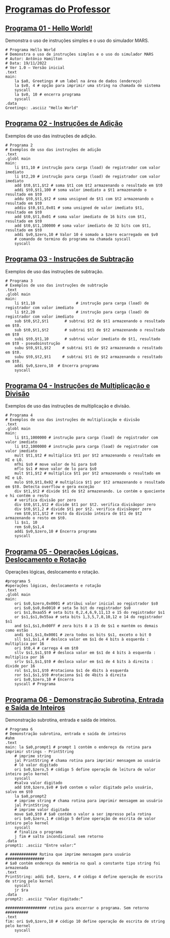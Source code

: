 # <a href="/Programas">Programas do Professor</a>

## <a href="/Programas/Programa 01.asm">Programa 01 - Hello World!</a>

Demonstra o uso de instruções simples e o uso do simulador MARS.

```
# Programa Hello World
# Demonstra o uso de instruções simples e o uso do simulador MARS
# Autor: Antônio Hamilton
# Data: 19/11/2022
# Ver 1.0 – Versão inicial
.text
main:
	la $a0, Greetings # um label na área de dados (endereço)
	la $v0, 4 # opção para imprimir uma string na chamada de sistema
	syscall
	la $v0, 10 # encerra programa
	syscall
.data
Greetings: .asciiz "Hello World"
```

## <a href="/Programas/Programa 02.asm">Programa 02 - Instruções de Adição</a>

Exemplos de uso das instruções de adição.

```
# Programa 2
# Exemplos de uso das instruções de adição
.text
.globl main
main:
	li $t1,10 # instrução para carga (load) de registrador com valor imediato
	li $t2,20 # instrução para carga (load) de registrador com valor imediato
	add $t0,$t1,$t2 # soma $t1 com $t2 armazenando o resultado em $t0
	addi $t0,$t1,100 # soma valor imediato a $t1 armazenando o resultado em $t0
	addu $t0,$t1,$t2 # soma unsigned de $t1 com $t2 armazenando o resultado em $t0
	addiu $t0,$t1,0x01 # soma unsigned de valor imediato $t1, resultado em $t0
	add $t0,$t1,0x01 # soma valor imediato de 16 bits com $t1, resultado em $t0
	add $t0,$t1,100000 # soma valor imediato de 32 bits com $t1, resultado em $t0
	addi $v0,$zero,10 # Valor 10 é somado a $zero ecarregado em $v0
	# comando de termino do programa na chamada syscall
	syscall
```

## <a href="/Programas/Programa 03.asm">Programa 03 - Instruções de Subtração</a>

Exemplos de uso das instruções de subtração.

```
# Programa 3
# Exemplos de uso das instruções de subtração
.text
.globl main
main:
	li $t1,10                  # instrução para carga (load) de registrador com valor imediato
	li $t2,20                  # instrução para carga (load) de registrador com valor imediato
	sub $t0,$t2,$t1       # subtrai $t2 de $t1 armazenando o resultado em $t0.
	sub $t0,$t1,$t2       # subtrai $t1 de $t2 armazenando o resultado em $t0
	subi $t0,$t1,10       # subtrai valor imediato de $t1, resultado em $t0 - pseudoinstrução
	subu $t0,$t1,$t2     # subtrai $t1 de $t2 armazenando o resultado em $t0.
	subu $t0,$t2,$t1     # subtrai $t1 de $t2 armazenando o resultado em $t0.
	addi $v0,$zero,10  # Encerra programa
	syscall
```

## <a href="/Programas/Programa 04.asm">Programa 04 - Instruções de Multiplicação e Divisão</a>

Exemplos de uso das instruções de multiplicação e divisão.

```
# Programa 4
# Exemplos de uso das instruções de multiplicação e divisão
.text
.globl main
main:
	li $t1,1000000 # instrução para carga (load) de registrador com valor imediato
	li $t2,1000000 # instrução para carga (load) de registrador com valor imediato
	mult $t1,$t2 # multiplica $t1 por $t2 armazenando o resultado em HI e LO.
	mfhi $s0 # move valor de hi para $s0
	mflo $s1 # move valor de lo para $s0
	mult $t1,$t2 # multiplica $t1 por $t2 armazenando o resultado em HI e LO.
	mulo $t0,$t1,0x02 # multiplica $t1 por $t2 armazenando o resultado em $t0. Detecta overflow e gera exceção
	div $t1,$t2 # divide $t1 de $t2 armazenando. Lo contém o quociente e hi contém o resto
	# verifica divisão por zero
	div $t0,$t1,$t2 # divide $t1 por $t2. verifica divisãopor zero
	div $t0,$t1,2 # divide $t1 por $t2. verifica divisãopor zero
	rem $t0,$t1,$t2 # resto da divisão inteira de $t1 de $t2 armazenando o resto em $t0.
	li $s1, 10
	rem $s0,$s1,4
	addi $v0,$zero,10 # Encerra programa
	syscall
```

## <a href="/Programas/Programa 05.asm">Programa 05 - Operações Lógicas, Deslocamento e Rotação</a>

Operações lógicas, deslocamento e rotação.

```
#programa 5
#operações lógicas, deslocamento e rotação
.text
.globl main
main:
	ori $s0,$zero,0x0001 # atribui valor inicial ao registrador $s0
	ori $s0,$s0,0x0010 # seta 5o bit do registrador $s0
	ori $s1,0xaa55 # seta bits 0,2,4,6,9,11,13 e 15 do registrador $s1
	or $s1,$s1,0x55aa # seta bits 1,3,5,7,8,10,12 e 14 do registrador $s1
	and $s1,$s1,0x00FF # zera bits 8 a 15 de $s1 e mantém os demais como estão
	andi $s1,$s1,0x0001 # zera todos os bits $s1, exceto o bit 0
	sll $s1,$s1,4 # desloca valor em $s1 de 4 bits à esquerda : multiplica por 16
	ori $t0,4 # carrega 4 em $t0
	sllv $s1,$s1,$t0 # desloca valor em $s1 de 4 bits à esquerda : multiplica por 16
	srlv $s1,$s1,$t0 # desloca valor em $s1 de 4 bits à direita : divide por 16
	rol $s1,$s1,$t0 #rotaciona $s1 de 4bits à esquerda
	ror $s1,$s1,$t0 #rotaciona $s1 de 4bits à direita
	ori $v0,$zero,10 # Encerra
	syscall # Programa
```

## <a href="/Programas/Programa 06.asm">Programa 06 - Demonstração Subrotina, Entrada e Saída de Inteiros</a>

Demonstração subrotina, entrada e saída de inteiros.

```
# Programa 6
# Demonstração subrotina, entrada e saída de inteiros
#ahm
.text
main: la $a0,prompt1 # prompt 1 contém o endereço da rotina para imprimir strings - PrintString
	# imprime string
	jal PrintString # chama rotina para imprimir mensagem ao usuário
	# lê valor digitado
	ori $v0,$zero,5 # código 5 define operação de leitura de valor inteiro pelo kernel
	syscall
	#salva valor digitado
	add $t0,$zero,$v0 # $v0 contem o valor digitado pelo usuário, salvo em $t0
	la $a0,prompt2
	# imprime string # chama rotina para imprimir mensagem ao usuário
	jal PrintString
	# imprime valor digitado
	move $a0,$t0 # $a0 contém o valor a ser impresso pela rotina
	ori $v0,$zero,1 # código 5 define operação de escrita de valor inteiro pelo kernel
	syscall
	# finaliza o programa
	j fim # salto incondicional sem retorno
.data
prompt1: .asciiz "Entre valor:“

# ############ Rotina que imprime mensagem para usuário #################
# $a0 contém endereço da memória no qual a constante tipo string foi armazenada
.text
PrintString: addi $v0, $zero, 4 # código 4 define operação de escrita de string pelo kernel
	syscall
	jr $ra
.data
prompt2: .asciiz "Valor digitado:“

################## rotina para encerrar o programa. Sem retorno ##########
.text
fim: ori $v0,$zero,10 # código 10 define operação de escrita de string pelo kernel
	syscall
```